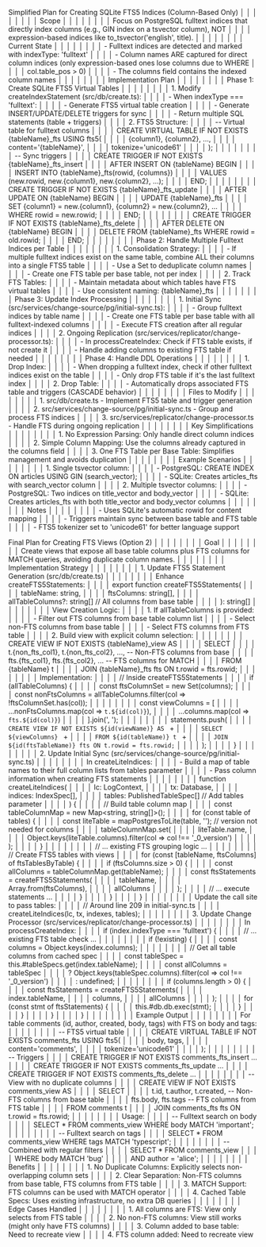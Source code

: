 Simplified Plan for Creating SQLite FTS5 Indices (Column-Based Only) │ │
│ │ │ │
│ │ Scope │ │
│ │ │ │
│ │ Focus on PostgreSQL fulltext indices that directly index columns (e.g., GIN index on a tsvector column), NOT │ │
│ │ expression-based indices like to_tsvector('english', title). │ │
│ │ │ │
│ │ Current State │ │
│ │ │ │
│ │ - Fulltext indices are detected and marked with indexType: 'fulltext' │ │
│ │ - Column names ARE captured for direct column indices (only expression-based ones lose columns due to WHERE │ │
│ │ col.table_pos > 0) │ │
│ │ - The columns field contains the indexed column names │ │
│ │ │ │
│ │ Implementation Plan │ │
│ │ │ │
│ │ Phase 1: Create SQLite FTS5 Virtual Tables │ │
│ │ │ │
│ │ 1. Modify createIndexStatement (src/db/create.ts): │ │
│ │ - When indexType === 'fulltext': │ │
│ │ - Generate FTS5 virtual table creation │ │
│ │ - Generate INSERT/UPDATE/DELETE triggers for sync │ │
│ │ - Return multiple SQL statements (table + triggers) │ │
│ │ 2. FTS5 Structure: │ │
│ │ -- Virtual table for fulltext columns │ │
│ │ CREATE VIRTUAL TABLE IF NOT EXISTS {tableName}\_fts USING fts5( │ │
│ │ {column1}, {column2}, ..., │ │
│ │ content='{tableName}', │ │
│ │ tokenize='unicode61' │ │
│ │ ); │ │
│ │ │ │
│ │ -- Sync triggers │ │
│ │ CREATE TRIGGER IF NOT EXISTS {tableName}\_fts_insert │ │
│ │ AFTER INSERT ON {tableName} BEGIN │ │
│ │ INSERT INTO {tableName}\_fts(rowid, {columns}) │ │
│ │ VALUES (new.rowid, new.{column1}, new.{column2}, ...); │ │
│ │ END; │ │
│ │ │ │
│ │ CREATE TRIGGER IF NOT EXISTS {tableName}\_fts_update │ │
│ │ AFTER UPDATE ON {tableName} BEGIN │ │
│ │ UPDATE {tableName}\_fts │ │
│ │ SET {column1} = new.{column1}, {column2} = new.{column2}, ... │ │
│ │ WHERE rowid = new.rowid; │ │
│ │ END; │ │
│ │ │ │
│ │ CREATE TRIGGER IF NOT EXISTS {tableName}\_fts_delete │ │
│ │ AFTER DELETE ON {tableName} BEGIN │ │
│ │ DELETE FROM {tableName}\_fts WHERE rowid = old.rowid; │ │
│ │ END; │ │
│ │ │ │
│ │ Phase 2: Handle Multiple Fulltext Indices per Table │ │
│ │ │ │
│ │ 1. Consolidation Strategy: │ │
│ │ - If multiple fulltext indices exist on the same table, combine ALL their columns into a single FTS5 table │ │
│ │ - Use a Set to deduplicate column names │ │
│ │ - Create one FTS table per base table, not per index │ │
│ │ 2. Track FTS Tables: │ │
│ │ - Maintain metadata about which tables have FTS virtual tables │ │
│ │ - Use consistent naming: {tableName}\_fts │ │
│ │ │ │
│ │ Phase 3: Update Index Processing │ │
│ │ │ │
│ │ 1. Initial Sync (src/services/change-source/pg/initial-sync.ts): │ │
│ │ - Group fulltext indices by table name │ │
│ │ - Create one FTS table per base table with all fulltext-indexed columns │ │
│ │ - Execute FTS creation after all regular indices │ │
│ │ 2. Ongoing Replication (src/services/replicator/change-processor.ts): │ │
│ │ - In processCreateIndex: Check if FTS table exists, if not create it │ │
│ │ - Handle adding columns to existing FTS table if needed │ │
│ │ │ │
│ │ Phase 4: Handle DDL Operations │ │
│ │ │ │
│ │ 1. Drop Index: │ │
│ │ - When dropping a fulltext index, check if other fulltext indices exist on the table │ │
│ │ - Only drop FTS table if it's the last fulltext index │ │
│ │ 2. Drop Table: │ │
│ │ - Automatically drops associated FTS table and triggers (CASCADE behavior) │ │
│ │ │ │
│ │ Files to Modify │ │
│ │ │ │
│ │ 1. src/db/create.ts - Implement FTS5 table and trigger generation │ │
│ │ 2. src/services/change-source/pg/initial-sync.ts - Group and process FTS indices │ │
│ │ 3. src/services/replicator/change-processor.ts - Handle FTS during ongoing replication │ │
│ │ │ │
│ │ Key Simplifications │ │
│ │ │ │
│ │ 1. No Expression Parsing: Only handle direct column indices │ │
│ │ 2. Simple Column Mapping: Use the columns already captured in the columns field │ │
│ │ 3. One FTS Table per Base Table: Simplifies management and avoids duplication │ │
│ │ │ │
│ │ Example Scenarios │ │
│ │ │ │
│ │ 1. Single tsvector column: │ │
│ │ - PostgreSQL: CREATE INDEX ON articles USING GIN (search_vector); │ │
│ │ - SQLite: Creates articles_fts with search_vector column │ │
│ │ 2. Multiple tsvector columns: │ │
│ │ - PostgreSQL: Two indices on title_vector and body_vector │ │
│ │ - SQLite: Creates articles_fts with both title_vector and body_vector columns │ │
│ │ │ │
│ │ Notes │ │
│ │ │ │
│ │ - Uses SQLite's automatic rowid for content mapping │ │
│ │ - Triggers maintain sync between base table and FTS table │ │
│ │ - FTS5 tokenizer set to 'unicode61' for better language support



Final Plan for Creating FTS Views (Option 2)                                                                         │ │
│ │                                                                                                                      │ │
│ │ Goal                                                                                                                 │ │
│ │                                                                                                                      │ │
│ │ Create views that expose all base table columns plus FTS columns for MATCH queries, avoiding duplicate column names. │ │
│ │                                                                                                                      │ │
│ │ Implementation Strategy                                                                                              │ │
│ │                                                                                                                      │ │
│ │ 1. Update FTS5 Statement Generation (src/db/create.ts)                                                               │ │
│ │                                                                                                                      │ │
│ │ Enhance createFTS5Statements:                                                                                        │ │
│ │ export function createFTS5Statements(                                                                                │ │
│ │   tableName: string,                                                                                                 │ │
│ │   ftsColumns: string[],                                                                                              │ │
│ │   allTableColumns?: string[]  // All columns from base table                                                         │ │
│ │ ): string[]                                                                                                          │ │
│ │                                                                                                                      │ │
│ │ View Creation Logic:                                                                                                 │ │
│ │ 1. If allTableColumns is provided:                                                                                   │ │
│ │   - Filter out FTS columns from base table column list                                                               │ │
│ │   - Select non-FTS columns from base table                                                                           │ │
│ │   - Select FTS columns from FTS table                                                                                │ │
│ │ 2. Build view with explicit column selection:                                                                        │ │
│ │                                                                                                                      │ │
│ │ CREATE VIEW IF NOT EXISTS {tableName}_view AS                                                                        │ │
│ │   SELECT                                                                                                             │ │
│ │     t.{non_fts_col1}, t.{non_fts_col2}, ...,  -- Non-FTS columns from base                                           │ │
│ │     fts.{fts_col1}, fts.{fts_col2}, ...        -- FTS columns for MATCH                                              │ │
│ │   FROM {tableName} t                                                                                                 │ │
│ │   JOIN {tableName}_fts fts ON t.rowid = fts.rowid;                                                                   │ │
│ │                                                                                                                      │ │
│ │ Implementation:                                                                                                      │ │
│ │ // Inside createFTS5Statements                                                                                       │ │
│ │ if (allTableColumns) {                                                                                               │ │
│ │   const ftsColumnSet = new Set(columns);                                                                             │ │
│ │   const nonFtsColumns = allTableColumns.filter(col => !ftsColumnSet.has(col));                                       │ │
│ │                                                                                                                      │ │
│ │   const viewColumns = [                                                                                              │ │
│ │     ...nonFtsColumns.map(col => `t.${id(col)}`),                                                                     │ │
│ │     ...columns.map(col => `fts.${id(col)}`)                                                                          │ │
│ │   ].join(', ');                                                                                                      │ │
│ │                                                                                                                      │ │
│ │   statements.push(                                                                                                   │ │
│ │     `CREATE VIEW IF NOT EXISTS ${id(viewName)} AS ` +                                                                │ │
│ │     `SELECT ${viewColumns} ` +                                                                                       │ │
│ │     `FROM ${id(tableName)} t ` +                                                                                     │ │
│ │     `JOIN ${id(ftsTableName)} fts ON t.rowid = fts.rowid;`                                                           │ │
│ │   );                                                                                                                 │ │
│ │ }                                                                                                                    │ │
│ │                                                                                                                      │ │
│ │ 2. Update Initial Sync (src/services/change-source/pg/initial-sync.ts)                                               │ │
│ │                                                                                                                      │ │
│ │ In createLiteIndices:                                                                                                │ │
│ │ - Build a map of table names to their full column lists from tables parameter                                        │ │
│ │ - Pass column information when creating FTS statements                                                               │ │
│ │                                                                                                                      │ │
│ │ function createLiteIndices(                                                                                          │ │
│ │   lc: LogContext,                                                                                                    │ │
│ │   tx: Database,                                                                                                      │ │
│ │   indices: IndexSpec[],                                                                                              │ │
│ │   tables: PublishedTableSpec[]  // Add tables parameter                                                              │ │
│ │ ) {                                                                                                                  │ │
│ │   // Build table column map                                                                                          │ │
│ │   const tableColumnMap = new Map<string, string[]>();                                                                │ │
│ │   for (const table of tables) {                                                                                      │ │
│ │     const liteTable = mapPostgresToLite(table, ''); // version not needed for columns                                │ │
│ │     tableColumnMap.set(                                                                                              │ │
│ │       liteTable.name,                                                                                                │ │
│ │       Object.keys(liteTable.columns).filter(col => col !== '_0_version')                                             │ │
│ │     );                                                                                                               │ │
│ │   }                                                                                                                  │ │
│ │                                                                                                                      │ │
│ │   // ... existing FTS grouping logic ...                                                                             │ │
│ │                                                                                                                      │ │
│ │   // Create FTS5 tables with views                                                                                   │ │
│ │   for (const [tableName, ftsColumns] of ftsTablesByTable) {                                                          │ │
│ │     if (ftsColumns.size > 0) {                                                                                       │ │
│ │       const allColumns = tableColumnMap.get(tableName);                                                              │ │
│ │       const ftsStatements = createFTS5Statements(                                                                    │ │
│ │         tableName,                                                                                                   │ │
│ │         Array.from(ftsColumns),                                                                                      │ │
│ │         allColumns                                                                                                   │ │
│ │       );                                                                                                             │ │
│ │       // ... execute statements ...                                                                                  │ │
│ │     }                                                                                                                │ │
│ │   }                                                                                                                  │ │
│ │ }                                                                                                                    │ │
│ │                                                                                                                      │ │
│ │ Update the call site to pass tables:                                                                                 │ │
│ │ // Around line 209 in initial-sync.ts                                                                                │ │
│ │ createLiteIndices(lc, tx, indexes, tables);                                                                          │ │
│ │                                                                                                                      │ │
│ │ 3. Update Change Processor (src/services/replicator/change-processor.ts)                                             │ │
│ │                                                                                                                      │ │
│ │ In processCreateIndex:                                                                                               │ │
│ │ if (index.indexType === 'fulltext') {                                                                                │ │
│ │   // ... existing FTS table check ...                                                                                │ │
│ │                                                                                                                      │ │
│ │   if (!existing) {                                                                                                   │ │
│ │     const columns = Object.keys(index.columns);                                                                      │ │
│ │                                                                                                                      │ │
│ │     // Get all table columns from cached spec                                                                        │ │
│ │     const tableSpec = this.#tableSpecs.get(index.tableName);                                                         │ │
│ │     const allColumns = tableSpec                                                                                     │ │
│ │       ? Object.keys(tableSpec.columns).filter(col => col !== '_0_version')                                           │ │
│ │       : undefined;                                                                                                   │ │
│ │                                                                                                                      │ │
│ │     if (columns.length > 0) {                                                                                        │ │
│ │       const ftsStatements = createFTS5Statements(                                                                    │ │
│ │         index.tableName,                                                                                             │ │
│ │         columns,                                                                                                     │ │
│ │         allColumns                                                                                                   │ │
│ │       );                                                                                                             │ │
│ │       for (const stmt of ftsStatements) {                                                                            │ │
│ │         this.#db.db.exec(stmt);                                                                                      │ │
│ │       }                                                                                                              │ │
│ │     }                                                                                                                │ │
│ │   }                                                                                                                  │ │
│ │ }                                                                                                                    │ │
│ │                                                                                                                      │ │
│ │ Example Output                                                                                                       │ │
│ │                                                                                                                      │ │
│ │ For table comments (id, author, created, body, tags) with FTS on body and tags:                                      │ │
│ │                                                                                                                      │ │
│ │ -- FTS5 virtual table                                                                                                │ │
│ │ CREATE VIRTUAL TABLE IF NOT EXISTS comments_fts USING fts5(                                                          │ │
│ │   body, tags,                                                                                                        │ │
│ │   content='comments',                                                                                                │ │
│ │   tokenize='unicode61'                                                                                               │ │
│ │ );                                                                                                                   │ │
│ │                                                                                                                      │ │
│ │ -- Triggers                                                                                                          │ │
│ │ CREATE TRIGGER IF NOT EXISTS comments_fts_insert ...                                                                 │ │
│ │ CREATE TRIGGER IF NOT EXISTS comments_fts_update ...                                                                 │ │
│ │ CREATE TRIGGER IF NOT EXISTS comments_fts_delete ...                                                                 │ │
│ │                                                                                                                      │ │
│ │ -- View with no duplicate columns                                                                                    │ │
│ │ CREATE VIEW IF NOT EXISTS comments_view AS                                                                           │ │
│ │   SELECT                                                                                                             │ │
│ │     t.id, t.author, t.created,  -- Non-FTS columns from base table                                                   │ │
│ │     fts.body, fts.tags           -- FTS columns from FTS table                                                       │ │
│ │   FROM comments t                                                                                                    │ │
│ │   JOIN comments_fts fts ON t.rowid = fts.rowid;                                                                      │ │
│ │                                                                                                                      │ │
│ │ Usage:                                                                                                               │ │
│ │ -- Fulltext search on body                                                                                           │ │
│ │ SELECT * FROM comments_view WHERE body MATCH 'important';                                                            │ │
│ │                                                                                                                      │ │
│ │ -- Fulltext search on tags                                                                                           │ │
│ │ SELECT * FROM comments_view WHERE tags MATCH 'typescript';                                                           │ │
│ │                                                                                                                      │ │
│ │ -- Combined with regular filters                                                                                     │ │
│ │ SELECT * FROM comments_view                                                                                          │ │
│ │ WHERE body MATCH 'bug'                                                                                               │ │
│ │   AND author = 'alice';                                                                                              │ │
│ │                                                                                                                      │ │
│ │ Benefits                                                                                                             │ │
│ │                                                                                                                      │ │
│ │ 1. No Duplicate Columns: Explicitly selects non-overlapping column sets                                              │ │
│ │ 2. Clear Separation: Non-FTS columns from base table, FTS columns from FTS table                                     │ │
│ │ 3. MATCH Support: FTS columns can be used with MATCH operator                                                        │ │
│ │ 4. Cached Table Specs: Uses existing infrastructure, no extra DB queries                                             │ │
│ │                                                                                                                      │ │
│ │ Edge Cases Handled                                                                                                   │ │
│ │                                                                                                                      │ │
│ │ 1. All columns are FTS: View only selects from FTS table                                                             │ │
│ │ 2. No non-FTS columns: View still works (might only have FTS columns)                                                │ │
│ │ 3. Column added to base table: Need to recreate view                                                                 │ │
│ │ 4. FTS column added: Need to recreate view  